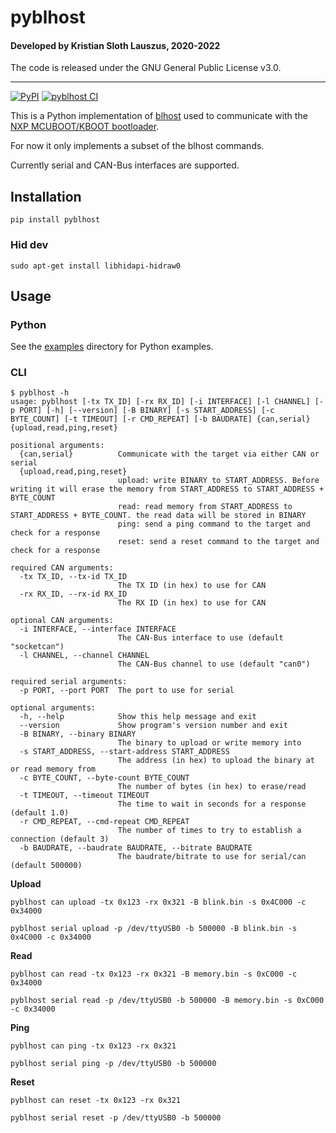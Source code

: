 # pyblhost

#### Developed by Kristian Sloth Lauszus, 2020-2022

The code is released under the GNU General Public License v3.0.
_________
[![PyPI](https://img.shields.io/pypi/v/pyblhost.svg)](https://pypi.org/project/pyblhost)
[![pyblhost CI](https://github.com/Lauszus/pyblhost/actions/workflows/build.yml/badge.svg)](https://github.com/Lauszus/pyblhost/actions/workflows/build.yml)

This is a Python implementation of [blhost](https://github.com/Lauszus/blhost) used to communicate with the [NXP MCUBOOT/KBOOT bootloader](https://www.nxp.com/design/software/development-software/mcuxpresso-software-and-tools-/mcuboot-mcu-bootloader-for-nxp-microcontrollers:MCUBOOT).

For now it only implements a subset of the blhost commands.

Currently serial and CAN-Bus interfaces are supported.

## Installation

```
pip install pyblhost
```

### Hid dev

```
sudo apt-get install libhidapi-hidraw0
```

## Usage

### Python

See the [examples](examples) directory for Python examples.

### CLI

```
$ pyblhost -h
usage: pyblhost [-tx TX_ID] [-rx RX_ID] [-i INTERFACE] [-l CHANNEL] [-p PORT] [-h] [--version] [-B BINARY] [-s START_ADDRESS] [-c BYTE_COUNT] [-t TIMEOUT] [-r CMD_REPEAT] [-b BAUDRATE] {can,serial} {upload,read,ping,reset}

positional arguments:
  {can,serial}          Communicate with the target via either CAN or serial
  {upload,read,ping,reset}
                        upload: write BINARY to START_ADDRESS. Before writing it will erase the memory from START_ADDRESS to START_ADDRESS + BYTE_COUNT
                        read: read memory from START_ADDRESS to START_ADDRESS + BYTE_COUNT. the read data will be stored in BINARY
                        ping: send a ping command to the target and check for a response
                        reset: send a reset command to the target and check for a response

required CAN arguments:
  -tx TX_ID, --tx-id TX_ID
                        The TX ID (in hex) to use for CAN
  -rx RX_ID, --rx-id RX_ID
                        The RX ID (in hex) to use for CAN

optional CAN arguments:
  -i INTERFACE, --interface INTERFACE
                        The CAN-Bus interface to use (default "socketcan")
  -l CHANNEL, --channel CHANNEL
                        The CAN-Bus channel to use (default "can0")

required serial arguments:
  -p PORT, --port PORT  The port to use for serial

optional arguments:
  -h, --help            Show this help message and exit
  --version             Show program's version number and exit
  -B BINARY, --binary BINARY
                        The binary to upload or write memory into
  -s START_ADDRESS, --start-address START_ADDRESS
                        The address (in hex) to upload the binary at or read memory from
  -c BYTE_COUNT, --byte-count BYTE_COUNT
                        The number of bytes (in hex) to erase/read
  -t TIMEOUT, --timeout TIMEOUT
                        The time to wait in seconds for a response (default 1.0)
  -r CMD_REPEAT, --cmd-repeat CMD_REPEAT
                        The number of times to try to establish a connection (default 3)
  -b BAUDRATE, --baudrate BAUDRATE, --bitrate BAUDRATE
                        The baudrate/bitrate to use for serial/can (default 500000)
```

__Upload__

```
pyblhost can upload -tx 0x123 -rx 0x321 -B blink.bin -s 0x4C000 -c 0x34000
```

```
pyblhost serial upload -p /dev/ttyUSB0 -b 500000 -B blink.bin -s 0x4C000 -c 0x34000
```

__Read__

```
pyblhost can read -tx 0x123 -rx 0x321 -B memory.bin -s 0xC000 -c 0x34000
```

```
pyblhost serial read -p /dev/ttyUSB0 -b 500000 -B memory.bin -s 0xC000 -c 0x34000
```

__Ping__

```
pyblhost can ping -tx 0x123 -rx 0x321
```

```
pyblhost serial ping -p /dev/ttyUSB0 -b 500000
```

__Reset__

```
pyblhost can reset -tx 0x123 -rx 0x321
```

```
pyblhost serial reset -p /dev/ttyUSB0 -b 500000
```
